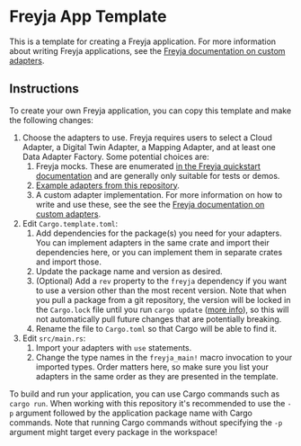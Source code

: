 # Freyja App Template

This is a template for creating a Freyja application. For more information about writing Freyja applications, see the [Freyja documentation on custom adapters](https://github.com/eclipse-ibeji/freyja/blob/main/docs/custom-adapters.md).

## Instructions

To create your own Freyja application, you can copy this template and make the following changes:

1. Choose the adapters to use. Freyja requires users to select a Cloud Adapter, a Digital Twin Adapter, a Mapping Adapter, and at least one Data Adapter Factory. Some potential choices are:
    1. Freyja mocks. These are enumerated [in the Freyja quickstart documentation](https://github.com/eclipse-ibeji/freyja/blob/main/docs/tutorials/quickstart.md#appendix-a) and are generally only suitable for tests or demos.
    1. [Example adapters from this repository](../../freyja_adapters/).
    1. A custom adapter implementation. For more information on how to write and use these, see the see the [Freyja documentation on custom adapters](https://github.com/eclipse-ibeji/freyja/blob/main/docs/tutorials/custom-adapters.md).
1. Edit `Cargo.template.toml`:
    1. Add dependencies for the package(s) you need for your adapters. You can implement adapters in the same crate and import their dependencies here, or you can implement them in separate crates and import those.
    1. Update the package name and version as desired.
    1. (Optional) Add a `rev` property to the `freyja` dependency if you want to use a version other than the most recent version. Note that when you pull a package from a git repository, the version will be locked in the `Cargo.lock` file until you run `cargo update` ([more info](https://doc.rust-lang.org/cargo/reference/specifying-dependencies.html#specifying-dependencies-from-git-repositories)), so this will not automatically pull future changes that are potentially breaking.
    1. Rename the file to `Cargo.toml` so that Cargo will be able to find it.
1. Edit `src/main.rs`:
    1. Import your adapters with `use` statements.
    1. Change the type names in the `freyja_main!` macro invocation to your imported types. Order matters here, so make sure you list your adapters in the same order as they are presented in the template.

To build and run your application, you can use Cargo commands such as `cargo run`. When working with this repository it's recommended to use the `-p` argument followed by the application package name with Cargo commands. Note that running Cargo commands without specifying the `-p` argument might target every package in the workspace!
